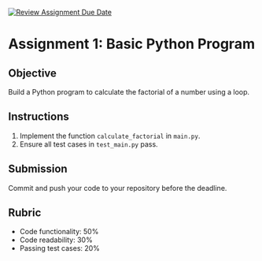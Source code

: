[![Review Assignment Due Date](https://classroom.github.com/assets/deadline-readme-button-22041afd0340ce965d47ae6ef1cefeee28c7c493a6346c4f15d667ab976d596c.svg)](https://classroom.github.com/a/xpR_pGpn)
# Assignment 1: Basic Python Program

## Objective
Build a Python program to calculate the factorial of a number using a loop.

## Instructions
1. Implement the function `calculate_factorial` in `main.py`.
2. Ensure all test cases in `test_main.py` pass.

## Submission
Commit and push your code to your repository before the deadline.

## Rubric
- Code functionality: 50%
- Code readability: 30%
- Passing test cases: 20%
